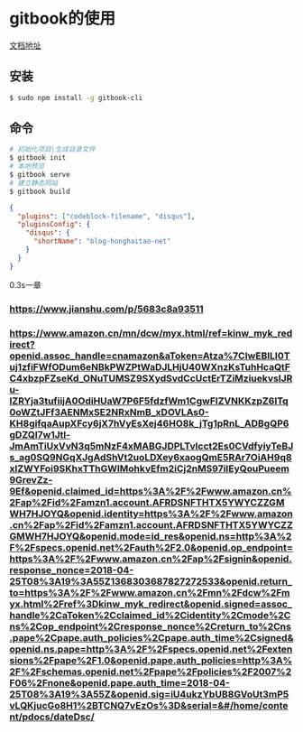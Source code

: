 # gitbook的使用
[文档地址](https://github.com/GitbookIO/gitbook/blob/master/docs/setup.md)
## 安装
```bash
$ sudo npm install -g gitbook-cli
```
## 命令
```bash
# 初始化项目|生成目录文件
$ gitbook init
# 本地预览
$ gitbook serve
# 建立静态网站
$ gitbook build
```


```:book.json
{
  "plugins": ["codeblock-filename", "disqus"],
  "pluginsConfig": {
    "disqus": {
      "shortName": "blog-honghaitao-net"
    }
  }
}
```

0.3s一章
### https://www.jianshu.com/p/5683c8a93511

### https://www.amazon.cn/mn/dcw/myx.html/ref=kinw_myk_redirect?openid.assoc_handle=cnamazon&aToken=Atza%7CIwEBILI0Tuj1zfiFWfODum6eNBkPWZPtWaDJLHjU40WXnzKsTuhHcaQtFC4xbzpFZseKd_ONuTUMSZ9SXydSvdCcUctErTZiMziuekvsIJRu-IZRYja3tufiijA0OdiHUaW7P6F5fdzfWm1CgwFIZVNKKzpZ6ITq0oWZtJFf3AENMxSE2NRxNmB_xDOVLAs0-KH8gifqaAupXFcy6jX7hVyEsXej46HO8k_jTg1pRnL_ADBgQP6gDZQI7w1Jtl-JmAmTiUxVvN3q5mNzF4xMABGJDPLTvlcct2Es0CVdfyiyTeBJs_ag0SQ9NGqXJgAdShVt2uoLDXey6xaogQmE5RAr7OiAH9q8xIZWYFoi9SKhxTThGWIMohkvEfm2iCj2nMS97iIEyQouPueem9GrevZz-9Ef&openid.claimed_id=https%3A%2F%2Fwww.amazon.cn%2Fap%2Fid%2Famzn1.account.AFRDSNFTHTX5YWYCZZGMWH7HJOYQ&openid.identity=https%3A%2F%2Fwww.amazon.cn%2Fap%2Fid%2Famzn1.account.AFRDSNFTHTX5YWYCZZGMWH7HJOYQ&openid.mode=id_res&openid.ns=http%3A%2F%2Fspecs.openid.net%2Fauth%2F2.0&openid.op_endpoint=https%3A%2F%2Fwww.amazon.cn%2Fap%2Fsignin&openid.response_nonce=2018-04-25T08%3A19%3A55Z1368303687827272533&openid.return_to=https%3A%2F%2Fwww.amazon.cn%2Fmn%2Fdcw%2Fmyx.html%2Fref%3Dkinw_myk_redirect&openid.signed=assoc_handle%2CaToken%2Cclaimed_id%2Cidentity%2Cmode%2Cns%2Cop_endpoint%2Cresponse_nonce%2Creturn_to%2Cns.pape%2Cpape.auth_policies%2Cpape.auth_time%2Csigned&openid.ns.pape=http%3A%2F%2Fspecs.openid.net%2Fextensions%2Fpape%2F1.0&openid.pape.auth_policies=http%3A%2F%2Fschemas.openid.net%2Fpape%2Fpolicies%2F2007%2F06%2Fnone&openid.pape.auth_time=2018-04-25T08%3A19%3A55Z&openid.sig=iU4ukzYbUB8GVoUt3mP5vLQKjucGo8H1%2BTCNQ7vEzOs%3D&serial=&#/home/content/pdocs/dateDsc/
